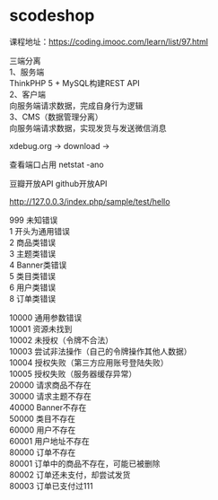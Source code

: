 # scodeshop

课程地址：https://coding.imooc.com/learn/list/97.html <br>

三端分离 <br>
1、服务端 <br>
    ThinkPHP 5 + MySQL构建REST API <br>
2、客户端 <br>
    向服务端请求数据，完成自身行为逻辑 <br>
3、CMS（数据管理分离） <br>
    向服务端请求数据，实现发货与发送微信消息 <br>

xdebug.org -> download ->

查看端口占用 netstat -ano <br>

豆瓣开放API github开放API <br>

http://127.0.0.3/index.php/sample/test/hello <br>

999  未知错误 <br>
1 开头为通用错误 <br>
2 商品类错误 <br>
3 主题类错误 <br>
4 Banner类错误 <br>
5 类目类错误 <br>
6 用户类错误 <br>
8 订单类错误 <br>

10000 通用参数错误 <br>
10001 资源未找到 <br>
10002 未授权（令牌不合法） <br>
10003 尝试非法操作（自己的令牌操作其他人数据） <br>
10004 授权失败（第三方应用账号登陆失败） <br>
10005 授权失败（服务器缓存异常） <br>
20000 请求商品不存在 <br>
30000 请求主题不存在 <br>
40000 Banner不存在 <br>
50000 类目不存在 <br>
60000 用户不存在 <br>
60001 用户地址不存在 <br>
80000 订单不存在 <br>
80001 订单中的商品不存在，可能已被删除 <br>
80002 订单还未支付，却尝试发货 <br>
80003 订单已支付过111 <br>







